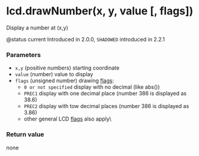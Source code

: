 # lcd.drawNumber(x, y, value \[, flags])

Display a number at (x,y)

@status current Introduced in 2.0.0, `SHADOWED` introduced in 2.2.1

### Parameters

* `x,y` (positive numbers) starting coordinate
* `value` (number) value to display
* `flags` (unsigned number) drawing [flags](../constants/flags-and-pattern-constants.md):
  * `0 or not specified` display with no decimal (like abs())
  * `PREC1` display with one decimal place (number 386 is displayed as 38.6)
  * `PREC2` display with tow decimal places (number 386 is displayed as 3.86)
  * other general LCD [flags](../constants/flags-and-pattern-constants.md) also apply\\

### Return value

none
